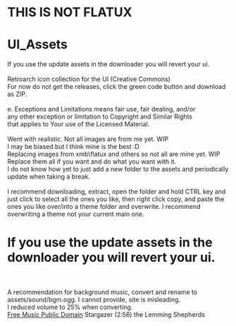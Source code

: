 # THIS IS NOT FLATUX
# UI_Assets
If you use the update assets in the downloader you will revert your ui.<BR /><BR />
Retroarch icon collection for the UI (Creative Commons)<BR />
For now do not get the releases, click the green code button and download as ZIP.<BR />
<BR />
e. Exceptions and Limitations means fair use, fair dealing, and/or<BR />
     any other exception or limitation to Copyright and Similar Rights<BR />
     that applies to Your use of the Licensed Material.<BR />
<BR />
Went with realistic. Not all images are from me yet. WIP<BR />
I may be biased but I think mine is the best :D<BR />
Replacing images from xmb\flatux and others so not all are mine yet. WIP<BR />
Replace them all if you want and do what you want with it.<BR />
I do not know how yet to just add a new folder to the assets and periodically update when taking a break.<BR />
<BR />
I recommend downloading, extract, open the folder and hold CTRL key and just click to select all the ones you like, then right click copy, and paste the ones you like over/into a theme folder and overwrite. I recommend overwriting a theme not your current main one.
# If you use the update assets in the downloader you will revert your ui.<BR /><BR />
A recommendation for background music, convert and rename to assets/sound/bgm.ogg. I cannot provide, site is misleading.<BR />
I reduced volume to 25% when converting.<BR />
[Free Music Public Domain](https://www.freemusicpublicdomain.com/royalty-free-symphony-music)
Stargazer    (2:56)
the Lemming Shepherds
